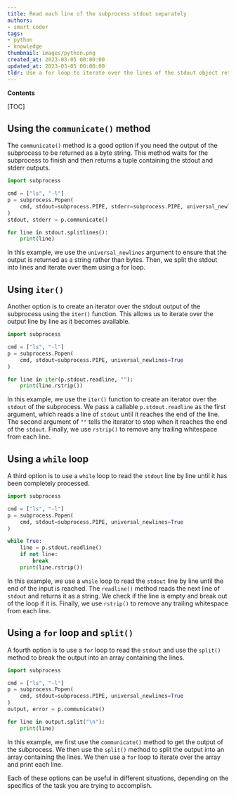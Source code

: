 ```yaml
---
title: Read each line of the subprocess stdout separately
authors:
- smart_coder
tags:
- python
- knowledge
thumbnail: images/python.png
created_at: 2023-03-05 00:00:00
updated_at: 2023-03-05 00:00:00
tldr: Use a for loop to iterate over the lines of the stdout object returned by the subprocess module in Python.
---
```


**Contents**

[TOC]

## Using the `communicate()` method

The `communicate()` method is a good option if you need the output of the subprocess to be returned as a byte string. This method waits for the subprocess to finish and then returns a tuple containing the stdout and stderr outputs.

```python
import subprocess

cmd = ["ls", "-l"]
p = subprocess.Popen(
    cmd, stdout=subprocess.PIPE, stderr=subprocess.PIPE, universal_newlines=True
)
stdout, stderr = p.communicate()

for line in stdout.splitlines():
    print(line)
```

In this example, we use the `universal_newlines` argument to ensure that the output is returned as a string rather than bytes. Then, we split the stdout into lines and iterate over them using a for loop.

## Using `iter()`

Another option is to create an iterator over the stdout output of the subprocess using the `iter()` function. This allows us to iterate over the output line by line as it becomes available.

```python
import subprocess

cmd = ["ls", "-l"]
p = subprocess.Popen(
    cmd, stdout=subprocess.PIPE, universal_newlines=True
)

for line in iter(p.stdout.readline, ""):
    print(line.rstrip())
```

In this example, we use the `iter()` function to create an iterator over the `stdout` of the subprocess. We pass a callable `p.stdout.readline` as the first argument, which reads a line of `stdout` until it reaches the end of the line. The second argument of `""` tells the iterator to stop when it reaches the end of the `stdout`. Finally, we use `rstrip()` to remove any trailing whitespace from each line.

## Using a `while` loop

A third option is to use a `while` loop to read the `stdout` line by line until it has been completely processed.

```python
import subprocess

cmd = ["ls", "-l"]
p = subprocess.Popen(
    cmd, stdout=subprocess.PIPE, universal_newlines=True
)

while True:
    line = p.stdout.readline()
    if not line:
        break
    print(line.rstrip())
```

In this example, we use a `while` loop to read the `stdout` line by line until the end of the input is reached. The `readline()` method reads the next line of `stdout` and returns it as a string. We check if the line is empty and break out of the loop if it is. Finally, we use `rstrip()` to remove any trailing whitespace from each line. 

## Using a `for` loop and `split()`

A fourth option is to use a `for` loop to read the `stdout` and use the `split()` method to break the output into an array containing the lines.

```python
import subprocess

cmd = ["ls", "-l"]
p = subprocess.Popen(
    cmd, stdout=subprocess.PIPE, universal_newlines=True
)
output, error = p.communicate()

for line in output.split("\n"):
    print(line)
```

In this example, we first use the `communicate()` method to get the output of the subprocess. We then use the `split()` method to split the output into an array containing the lines. We then use a `for` loop to iterate over the array and print each line. 

Each of these options can be useful in different situations, depending on the specifics of the task you are trying to accomplish.
